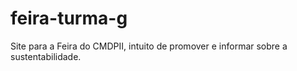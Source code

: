 # feira-turma-g
Site para a Feira do CMDPII, intuito de promover e informar sobre a sustentabilidade.
